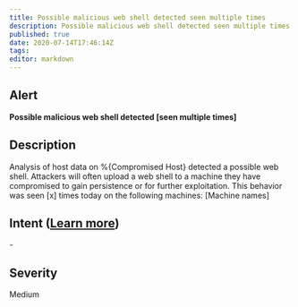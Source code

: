 ```yaml
---
title: Possible malicious web shell detected seen multiple times
description: Possible malicious web shell detected seen multiple times
published: true
date: 2020-07-14T17:46:14Z
tags:
editor: markdown
---
```


## Alert
**Possible malicious web shell detected [seen multiple times]**

## Description
Analysis of host data on %{Compromised Host} detected a possible web shell. Attackers will often upload a web shell to a machine they have compromised to gain persistence or for further exploitation. This behavior was seen [x] times today on the following machines: [Machine names]

## Intent ([Learn more](/public/security/alerts/intentions.md))
\-

## Severity
Medium




